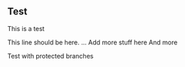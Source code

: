 Test
----

This is a test

This line should be here.
...
Add more stuff here
And more

Test with protected branches
